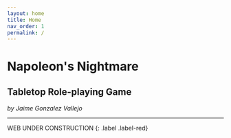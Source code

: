 ```yaml
---
layout: home
title: Home
nav_order: 1
permalink: /
---
```


# Napoleon's Nightmare

## Tabletop Role-playing Game

*by Jaime Gonzalez Vallejo*
* * *

WEB UNDER CONSTRUCTION
{: .label .label-red}
